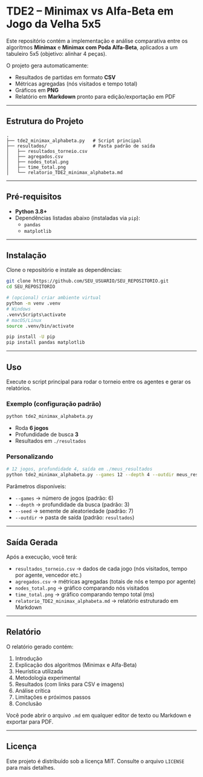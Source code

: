 # TDE2 – Minimax vs Alfa-Beta em Jogo da Velha 5x5

Este repositório contém a implementação e análise comparativa entre os algoritmos **Minimax** e **Minimax com Poda Alfa-Beta**, aplicados a um tabuleiro 5x5 (objetivo: alinhar 4 peças).

O projeto gera automaticamente:
- Resultados de partidas em formato **CSV**
- Métricas agregadas (nós visitados e tempo total)
- Gráficos em **PNG**
- Relatório em **Markdown** pronto para edição/exportação em PDF

---

## Estrutura do Projeto

```
.
├── tde2_minimax_alphabeta.py   # Script principal
├── resultados/                 # Pasta padrão de saída
│   ├── resultados_torneio.csv
│   ├── agregados.csv
│   ├── nodes_total.png
│   ├── time_total.png
│   └── relatorio_TDE2_minimax_alphabeta.md
```

---

## Pré-requisitos

- **Python 3.8+**
- Dependências listadas abaixo (instaladas via `pip`):
  - `pandas`
  - `matplotlib`

---

## Instalação

Clone o repositório e instale as dependências:

```bash
git clone https://github.com/SEU_USUARIO/SEU_REPOSITORIO.git
cd SEU_REPOSITORIO

# (opcional) criar ambiente virtual
python -m venv .venv
# Windows
.venv\Scripts\activate
# macOS/Linux
source .venv/bin/activate

pip install -U pip
pip install pandas matplotlib
```

---

## Uso

Execute o script principal para rodar o torneio entre os agentes e gerar os relatórios.

### Exemplo (configuração padrão)
```bash
python tde2_minimax_alphabeta.py
```
- Roda **6 jogos**
- Profundidade de busca **3**
- Resultados em `./resultados`

### Personalizando
```bash
# 12 jogos, profundidade 4, saída em ./meus_resultados
python tde2_minimax_alphabeta.py --games 12 --depth 4 --outdir meus_resultados
```

Parâmetros disponíveis:
- `--games` → número de jogos (padrão: 6)
- `--depth` → profundidade da busca (padrão: 3)
- `--seed`  → semente de aleatoriedade (padrão: 7)
- `--outdir` → pasta de saída (padrão: `resultados`)

---

## Saída Gerada

Após a execução, você terá:
- `resultados_torneio.csv` → dados de cada jogo (nós visitados, tempo por agente, vencedor etc.)
- `agregados.csv` → métricas agregadas (totais de nós e tempo por agente)
- `nodes_total.png` → gráfico comparando nós visitados
- `time_total.png` → gráfico comparando tempo total (ms)
- `relatorio_TDE2_minimax_alphabeta.md` → relatório estruturado em Markdown

---

## Relatório

O relatório gerado contém:
1. Introdução
2. Explicação dos algoritmos (Minimax e Alfa-Beta)
3. Heurística utilizada
4. Metodologia experimental
5. Resultados (com links para CSV e imagens)
6. Análise crítica
7. Limitações e próximos passos
8. Conclusão

Você pode abrir o arquivo `.md` em qualquer editor de texto ou Markdown e exportar para PDF.

---

## Licença

Este projeto é distribuído sob a licença MIT. Consulte o arquivo `LICENSE` para mais detalhes.
